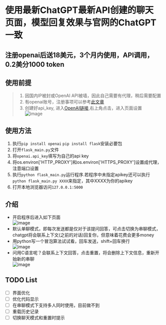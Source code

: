 # 使用最新ChatGPT最新API创建的聊天页面，模型回复效果与官网的ChatGPT一致
## 注册openai后送18美元，3个月内使用，API调用，0.2美分1000 token

## 使用前提
> 1. 因国内IP被封或OpenAI API被墙，因此自己需要有代理，稍后需要配置  
> 2. 有openai账号，注册事项可以参考[此文章](https://juejin.cn/post/7173447848292253704)   
> 3. 创建好api_key, 进入[OpenAI链接](https://platform.openai.com/),右上角点击，进入页面设置  
![image](https://user-images.githubusercontent.com/38237931/222461544-260ef350-2d05-486d-bf36-d078873b0f7a.png)


## 使用方法
1. 执行`pip install openai` `pip install flask`安装必要包
2. 打开`flask_main.py`文件
3. 将`openai.api_key`填写为自己的api key
4. 将os.environ['HTTP_PROXY']和os.environ['HTTPS_PROXY']设置成代理，注意端口设置
5. 执行`python flask_main.py`运行程序.若程序中未指定apikey还可以执行`python flask_main.py XXXX`来指定，其中XXXX为你的apikey
6. 打开本地浏览器访问`127.0.0.1:5000`


## 介绍
- 开启程序后进入如下页面  
![image](https://user-images.githubusercontent.com/38237931/222455785-96e6f077-5ee3-4a3b-b055-1f1c59c1d6df.png)  
- 默认单聊模式，即每次发送都是仅对于该提问回答，可点击切换为串聊模式，chatgpt将会联系上下文(之前的对话)回复你，但意味着花费会更多money  
- 用python写一个冒泡算法试试看，回车发送，shift+回车换行  
![image](https://user-images.githubusercontent.com/38237931/222457039-71097e87-3647-47f1-99fc-7e3f5bcc694c.png)  
- 问用C语言呢？会联系上下文回答，点击重置，将会删除上下文信息，重新开始新的串聊  
![image](https://user-images.githubusercontent.com/38237931/222457182-4063b4eb-2544-4e48-a264-30332b537e5c.png)  

## TODO List
- [ ] 界面优化
- [ ] 优化代码显示
- [ ] 在串聊模式下支持多人同时使用，目前做不到
- [ ] 重载历史记录
- [ ] 切换聊天模式和重置时提示
